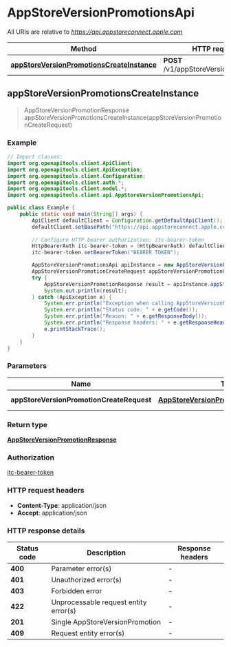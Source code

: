 # AppStoreVersionPromotionsApi

All URIs are relative to *https://api.appstoreconnect.apple.com*

| Method | HTTP request | Description |
|------------- | ------------- | -------------|
| [**appStoreVersionPromotionsCreateInstance**](AppStoreVersionPromotionsApi.md#appStoreVersionPromotionsCreateInstance) | **POST** /v1/appStoreVersionPromotions |  |



## appStoreVersionPromotionsCreateInstance

> AppStoreVersionPromotionResponse appStoreVersionPromotionsCreateInstance(appStoreVersionPromotionCreateRequest)



### Example

```java
// Import classes:
import org.openapitools.client.ApiClient;
import org.openapitools.client.ApiException;
import org.openapitools.client.Configuration;
import org.openapitools.client.auth.*;
import org.openapitools.client.model.*;
import org.openapitools.client.api.AppStoreVersionPromotionsApi;

public class Example {
    public static void main(String[] args) {
        ApiClient defaultClient = Configuration.getDefaultApiClient();
        defaultClient.setBasePath("https://api.appstoreconnect.apple.com");
        
        // Configure HTTP bearer authorization: itc-bearer-token
        HttpBearerAuth itc-bearer-token = (HttpBearerAuth) defaultClient.getAuthentication("itc-bearer-token");
        itc-bearer-token.setBearerToken("BEARER TOKEN");

        AppStoreVersionPromotionsApi apiInstance = new AppStoreVersionPromotionsApi(defaultClient);
        AppStoreVersionPromotionCreateRequest appStoreVersionPromotionCreateRequest = new AppStoreVersionPromotionCreateRequest(); // AppStoreVersionPromotionCreateRequest | AppStoreVersionPromotion representation
        try {
            AppStoreVersionPromotionResponse result = apiInstance.appStoreVersionPromotionsCreateInstance(appStoreVersionPromotionCreateRequest);
            System.out.println(result);
        } catch (ApiException e) {
            System.err.println("Exception when calling AppStoreVersionPromotionsApi#appStoreVersionPromotionsCreateInstance");
            System.err.println("Status code: " + e.getCode());
            System.err.println("Reason: " + e.getResponseBody());
            System.err.println("Response headers: " + e.getResponseHeaders());
            e.printStackTrace();
        }
    }
}
```

### Parameters


| Name | Type | Description  | Notes |
|------------- | ------------- | ------------- | -------------|
| **appStoreVersionPromotionCreateRequest** | [**AppStoreVersionPromotionCreateRequest**](AppStoreVersionPromotionCreateRequest.md)| AppStoreVersionPromotion representation | |

### Return type

[**AppStoreVersionPromotionResponse**](AppStoreVersionPromotionResponse.md)

### Authorization

[itc-bearer-token](../README.md#itc-bearer-token)

### HTTP request headers

- **Content-Type**: application/json
- **Accept**: application/json

### HTTP response details
| Status code | Description | Response headers |
|-------------|-------------|------------------|
| **400** | Parameter error(s) |  -  |
| **401** | Unauthorized error(s) |  -  |
| **403** | Forbidden error |  -  |
| **422** | Unprocessable request entity error(s) |  -  |
| **201** | Single AppStoreVersionPromotion |  -  |
| **409** | Request entity error(s) |  -  |

